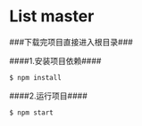 # List master


###下载完项目直接进入根目录###


####1.安装项目依赖####

```bash
$ npm install
```


####2.运行项目####

```bash
$ npm start
```
